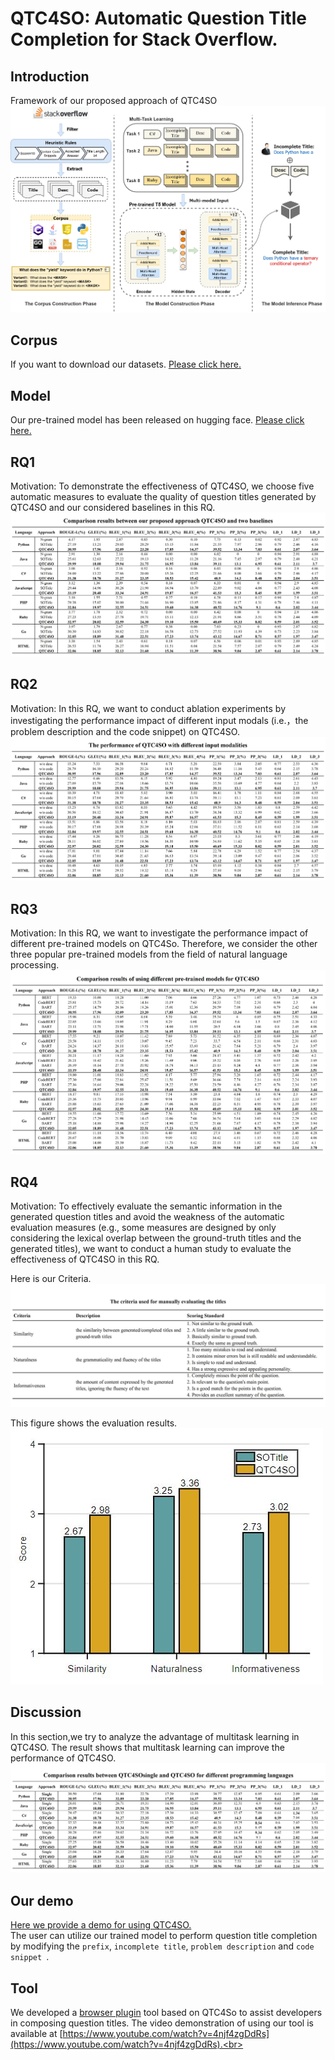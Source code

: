 # QTC4SO: Automatic Question Title Completion for Stack Overflow.

## Introduction
Framework of our proposed approach of QTC4SO
![](./figs/Framework.jpg)


## Corpus
If you want to download our datasets. [Please click here.](https://drive.google.com/drive/folders/1M0gh2h6u4c7K4QmVae5cbhU4XL-W24ZY?usp=share_link)<br>


## Model
Our pre-trained model has been released on hugging face. [Please click here.](https://huggingface.co/QTC4SO/QTC4SO)


## RQ1
Motivation: To demonstrate the effectiveness of QTC4SO, we choose five automatic measures to evaluate the quality of question titles generated by QTC4SO and our considered baselines in this RQ.
![](./figs/RQ1.jpg)<br>

## RQ2
Motivation: In this RQ, we want to conduct ablation experiments by investigating the performance impact of different input modals (i.e.，the problem description and the code snippet) on QTC4SO.
![](./figs/RQ2.jpg)<br>

## RQ3
Motivation: In this RQ, we want to investigate the performance impact of different pre-trained models on QTC4So. Therefore, we consider the other three popular pre-trained models from the field of natural language processing.
![](./figs/RQ3.jpg)<br>



## RQ4
Motivation: To effectively evaluate the semantic information in the generated question titles and avoid the weakness of the automatic evaluation measures (e.g., some measures are designed by only considering the lexical overlap between the ground-truth titles and the generated titles), we want to conduct a human study to evaluate the effectiveness of QTC4SO in this RQ.

Here is our Criteria.
![](./figs/Criteria.jpg)<br>

This figure shows the evaluation results.<br>
![](./figs/human_study.jpg)<br>

## Discussion
In this section,we try to analyze the advantage of multitask learning in QTC4SO. The result shows that multitask learning can improve the performance of QTC4SO.
![](./figs/discussion.jpg)




## Our demo
[Here we provide a demo for using QTC4SO.](./model_code/demo.py)<br>
The user can utilize our trained model to perform question title completion by modifying the `prefix`, `incomplete title`, `problem description` and `code snippet `.



## Tool
We developed a [browser plugin](./CoTitlePlugin) tool based on QTC4So to assist developers in composing question titles. The video demonstration of using our tool is available at [https://www.youtube.com/watch?v=4njf4zgDdRs](https://www.youtube.com/watch?v=4njf4zgDdRs).<br>
